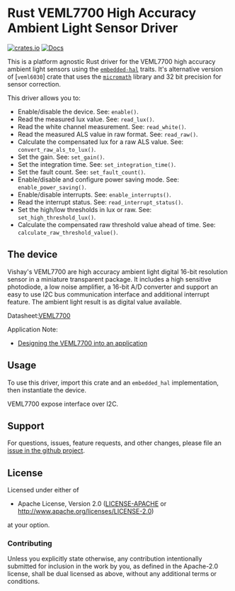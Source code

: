 # Rust VEML7700 High Accuracy Ambient Light Sensor Driver
[![crates.io](https://img.shields.io/crates/v/veml7700.svg)](https://crates.io/crates/veml7700)
[![Docs](https://docs.rs/veml7700/badge.svg)](https://docs.rs/veml7700)

This is a platform agnostic Rust driver for the VEML7700 high accuracy ambient
light sensors using the [`embedded-hal`] traits. It's alternative version of
[`veml6030`] crate that uses the [`micromath`] library and 32 bit precision for sensor correction.

This driver allows you to:
- Enable/disable the device. See: `enable()`.
- Read the measured lux value. See: `read_lux()`.
- Read the white channel measurement. See: `read_white()`.
- Read the measured ALS value in raw format. See: `read_raw()`.
- Calculate the compensated lux for a raw ALS value. See: `convert_raw_als_to_lux()`.
- Set the gain. See: `set_gain()`.
- Set the integration time. See: `set_integration_time()`.
- Set the fault count. See: `set_fault_count()`.
- Enable/disable and configure power saving mode. See: `enable_power_saving()`.
- Enable/disable interrupts. See: `enable_interrupts()`.
- Read the interrupt status. See: `read_interrupt_status()`.
- Set the high/low thresholds in lux or raw. See: `set_high_threshold_lux()`.
- Calculate the compensated raw threshold value ahead of time. See: `calculate_raw_threshold_value()`.

## The device

Vishay's VEML7700 are high accuracy ambient light digital 16-bit
resolution sensor in a miniature transparent package. It includes
a high sensitive photodiode, a low noise amplifier, a 16-bit A/D converter
and support an easy to use I2C bus communication interface and additional
interrupt feature.
The ambient light result is as digital value available.

Datasheet:[VEML7700](https://www.vishay.com/docs/84286/veml7700.pdf)

Application Note:
- [Designing the VEML7700 into an application](https://www.vishay.com/docs/84323/designingveml7700.pdf)

## Usage

To use this driver, import this crate and an `embedded_hal` implementation,
then instantiate the device.

VEML7700 expose interface over I2C.

## Support

For questions, issues, feature requests, and other changes, please file an
[issue in the github project](https://github.com/no111u3/veml7700/issues).

## License

Licensed under either of

 * Apache License, Version 2.0 ([LICENSE-APACHE](LICENSE-APACHE) or
   http://www.apache.org/licenses/LICENSE-2.0)

at your option.

### Contributing

Unless you explicitly state otherwise, any contribution intentionally submitted
for inclusion in the work by you, as defined in the Apache-2.0 license, shall
be dual licensed as above, without any additional terms or conditions.

[`embedded-hal`]: https://github.com/rust-embedded/embedded-hal
[`micromath`]: https://github.com/tarcieri/micromath
[`velm6030`]: https://github.com/eldruin/veml6030-rs

